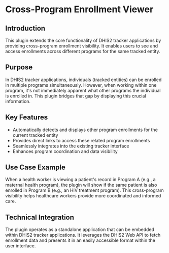 # Cross-Program Enrollment Viewer

## Introduction
This plugin extends the core functionality of DHIS2 tracker applications by providing cross-program enrollment visibility. It enables users to see and access enrollments across different programs for the same tracked entity.

## Purpose
In DHIS2 tracker applications, individuals (tracked entities) can be enrolled in multiple programs simultaneously. However, when working within one program, it's not immediately apparent what other programs the individual is enrolled in. This plugin bridges that gap by displaying this crucial information.

## Key Features
- Automatically detects and displays other program enrollments for the current tracked entity
- Provides direct links to access these related program enrollments
- Seamlessly integrates into the existing tracker interface
- Enhances program coordination and data visibility

## Use Case Example
When a health worker is viewing a patient's record in Program A (e.g., a maternal health program), the plugin will show if the same patient is also enrolled in Program B (e.g., an HIV treatment program). This cross-program visibility helps healthcare workers provide more coordinated and informed care.

## Technical Integration
The plugin operates as a standalone application that can be embedded within DHIS2 tracker applications. It leverages the DHIS2 Web API to fetch enrollment data and presents it in an easily accessible format within the user interface.

